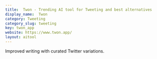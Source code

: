 ```yaml
---
title:  Twon - Trending AI tool for Tweeting and best alternatives
display_name:  Twon
category: Tweeting
category_slug: tweeting
key: twon_app
website: https://www.twon.app/
layout: aitool
---
```


Improved writing with curated Twitter variations.
